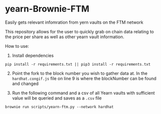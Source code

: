 # yearn-Brownie-FTM
Easily gets relevant infomration from yern vaults on the FTM network

This repository allows for the user to quickly grab on chain data relating to the price per share as well as other yearn vault information. 

How to use:

1) Install dependencies 
```
pip install -r requirements.txt || pip3 install -r requirements.txt
```

2) Point the fork to the block number you wish to gather data at. 
In the `hardhat.congif.js` file on line 9 is where the blockNumber can be found and changed 

3) Run the following command and a csv of all Yearn vaults with sufficient value will be queried and saves as a `.csv` file
```
brownie run scripts/yearn-ftm.py --network hardhat
```
